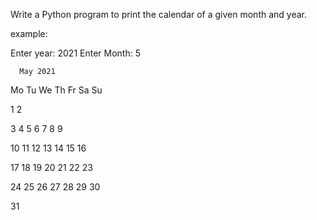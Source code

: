  Write a Python program to print the calendar of a given month and year.


example:

Enter year: 2021
Enter Month: 5


      May 2021
Mo Tu We Th Fr Sa Su

1  2

3  4  5  6  7  8  9

10 11 12 13 14 15 16

17 18 19 20 21 22 23

24 25 26 27 28 29 30

31
